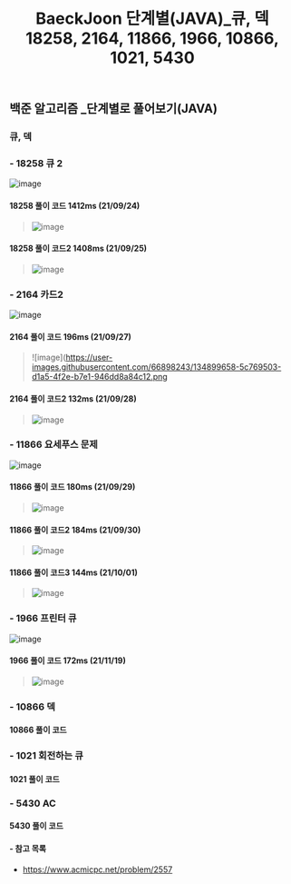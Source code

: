 ﻿---
layout: single
title: "BaeckJoon 단계별(JAVA)_큐, 덱 18258, 2164, 11866, 1966, 10866, 1021, 5430"
read_time: true
categories: 
 - BaeckJoon 
tags: 
 - Algorithm
 - BaeckJoon 
last_modified_at: '2021-09-23 19:28:00 +0800'
toc: true
toc_sticky: true
toc_label: 목차
---
## 백준 알고리즘 _단계별로 풀어보기(JAVA)
### 큐, 덱
### - 18258 큐 2
![image](https://user-images.githubusercontent.com/66898243/134674247-31431d90-3b40-4132-8edb-27e8425a59ff.png)

#### 18258 풀이 코드 1412ms (21/09/24)
>  ![image](https://user-images.githubusercontent.com/66898243/134677193-4f3f78f7-2dc4-4a6d-85f3-32fc767df830.png)

#### 18258 풀이 코드2 1408ms (21/09/25)
>  ![image](https://user-images.githubusercontent.com/66898243/134774900-297bba97-26b2-44fa-b6e8-97649a3a92c5.png)

### - 2164 카드2	
![image](https://user-images.githubusercontent.com/66898243/134899553-be4a7c96-6628-43ac-bc73-3e4714c6b839.png)

#### 2164 풀이 코드 196ms (21/09/27)
>  ![image](https://user-images.githubusercontent.com/66898243/134899658-5c769503-d1a5-4f2e-b7e1-946dd8a84c12.png

#### 2164 풀이 코드2 132ms (21/09/28)
>  ![image](https://user-images.githubusercontent.com/66898243/135100589-a97f750d-eea4-4e56-a20f-a018d6c70f7d.png)

### - 11866 요세푸스 문제	
![image](https://user-images.githubusercontent.com/66898243/135289970-e74535ca-0c82-448d-bcd7-17046c7f176b.png)

#### 11866 풀이 코드 180ms (21/09/29)  
>  ![image](https://user-images.githubusercontent.com/66898243/135292937-0556a669-ad6c-4745-9c22-ca4ecf1ebf4a.png)

#### 11866 풀이 코드2 184ms (21/09/30)  
>  ![image](https://user-images.githubusercontent.com/66898243/135478650-aa4b6bf9-0d79-4bda-8f7e-21c2a35f2cee.png)

#### 11866 풀이 코드3 144ms (21/10/01)  
>  ![image](https://user-images.githubusercontent.com/66898243/135637943-7e22ad01-9be0-4e3e-9a2a-ffbe139f4f50.png)

### - 1966 프린터 큐	
![image](https://user-images.githubusercontent.com/66898243/142629758-ca491c13-d63e-4fde-818b-5cac6975fb14.png)

#### 1966 풀이 코드 172ms (21/11/19)  
>  ![image](https://user-images.githubusercontent.com/66898243/142630154-f7af1d2e-b990-4e2d-91c4-7751c16d3533.png)
 
### - 10866 덱	

#### 10866 풀이 코드
>   
### - 1021 회전하는 큐

#### 1021 풀이 코드
>
### - 5430 AC

#### 5430 풀이 코드
>

#### - 참고 목록
- https://www.acmicpc.net/problem/2557